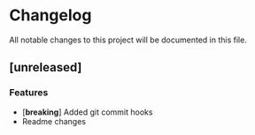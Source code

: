 # Changelog

All notable changes to this project will be documented in this file.

## [unreleased]

### Features

- [**breaking**] Added git commit hooks
- Readme changes

<!-- generated by git-cliff -->
